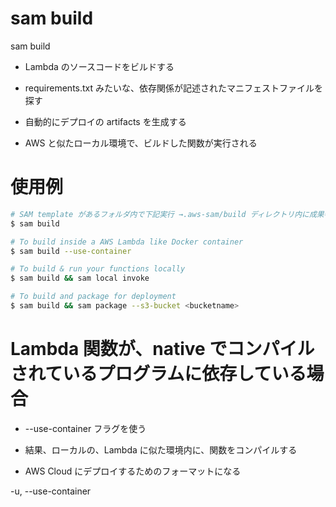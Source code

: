 # sam build

sam build




* Lambda のソースコードをビルドする

* requirements.txt みたいな、依存関係が記述されたマニフェストファイルを探す

* 自動的にデプロイの artifacts を生成する

* AWS と似たローカル環境で、ビルドした関数が実行される


# 使用例

```bash
# SAM template があるフォルダ内で下記実行 →.aws-sam/build ディレクトリ内に成果物が生成される
$ sam build

# To build inside a AWS Lambda like Docker container
$ sam build --use-container

# To build & run your functions locally
$ sam build && sam local invoke

# To build and package for deployment
$ sam build && sam package --s3-bucket <bucketname>
```



# Lambda 関数が、native でコンパイルされているプログラムに依存している場合
* --use-container フラグを使う
* 結果、ローカルの、Lambda に似た環境内に、関数をコンパイルする

* AWS Cloud にデプロイするためのフォーマットになる

-u, --use-container
